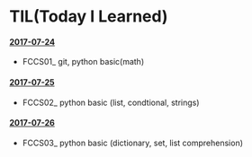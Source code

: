 # TIL(Today I Learned)

#### [2017-07-24](https://github.com/gom-dori/til/blob/master/md/2017_07_24.md)

- FCCS01_ git,  python basic(math)

#### [2017-07-25](https://github.com/gom-dori/til/blob/master/md/2017_07_25.md)

- FCCS02_ python basic (list, condtional, strings)

#### [2017-07-26](https://github.com/gom-dori/til/blob/master/md/2017_07_26.md)

- FCCS03_ python basic (dictionary, set, list comprehension)
